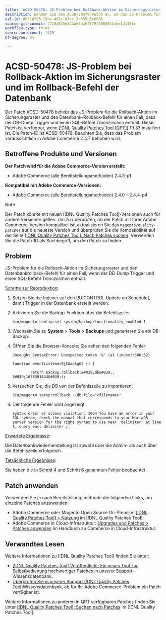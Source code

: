 ```yaml
---
title: 'ACSD-50478: JS-Problem bei Rollback-Aktion im Sicherungsraster und im Rollback-Befehl der Datenbank'
description: Wenden Sie den ACSD-50478-Patch an, um das JS-Problem für die Rollback-Aktion im Sicherungsraster und den Datenbankrollback-Befehl für einen Fall zu beheben, in dem der DB-Dump Trigger und einen SQL-Befehl zum *Trennzeichen* enthält.
exl-id: 8b516705-29be-462e-b3ec-3a339b6e8006
source-git-commit: 7718a835e343ae7da9ff79f690503b4ee1d140fc
workflow-type: tm+mt
source-wordcount: '429'
ht-degree: 0%

---
```


# ACSD-50478: JS-Problem bei Rollback-Aktion im Sicherungsraster und im Rollback-Befehl der Datenbank

Der Patch ACSD-50478 behebt das JS-Problem für die Rollback-Aktion im Sicherungsraster und den Datenbank-Rollback-Befehl für einen Fall, dass der DB-Dump Trigger und einen SQL-Befehl *Trennzeichen* enthält. Dieser Patch ist verfügbar, wenn [[!DNL Quality Patches Tool (QPT)]](/help/announcements/adobe-commerce-announcements/magento-quality-patches-released-new-tool-to-self-serve-quality-patches.md) 1.1.33 installiert ist. Die Patch-ID ist ACSD-50478. Beachten Sie, dass das Problem voraussichtlich in Adobe Commerce 2.4.7 behoben wird.

## Betroffene Produkte und Versionen

**Der Patch wird für die Adobe Commerce-Version erstellt:**

* Adobe Commerce (alle Bereitstellungsmethoden) 2.4.3-p1

**Kompatibel mit Adobe Commerce-Versionen:**

* Adobe Commerce (alle Bereitstellungsmethoden) 2.4.0 - 2.4.4-p4

>[!NOTE]
>
>Der Patch könnte mit neuen [!DNL Quality Patches Tool]-Versionen auch für andere Versionen gelten. Um zu überprüfen, ob der Patch mit Ihrer Adobe Commerce-Version kompatibel ist, aktualisieren Sie das `magento/quality-patches` auf die neueste Version und überprüfen Sie die Kompatibilität auf der Seite [[!DNL Quality Patches Tool]: Nach Patches suchen](https://experienceleague.adobe.com/tools/commerce-quality-patches/index.html). Verwenden Sie die Patch-ID als Suchbegriff, um den Patch zu finden.

## Problem

JS-Problem für die Rollback-Aktion im Sicherungsraster und den Datenbankrollback-Befehl für einen Fall, wenn der DB-Dump Trigger und einen SQL-Befehl *Trennzeichen* enthält.

<u>Schritte zur Reproduktion</u>:

1. Setzen Sie die Indexer auf den [!UICONTROL Update on Schedule], damit Trigger in der Datenbank erstellt werden.
1. Aktivieren Sie die Backup-Funktion über die Befehlszeile:

   `bin/magento config:set system/backup/functionality_enabled 1`

1. Wechseln Sie zu **System** > **Tools** > **Backups** und generieren Sie ein DB-Backup.
1. Öffnen Sie die Browser-Konsole; Sie sehen den folgenden Fehler:

   ```
   Uncaught SyntaxError: Unexpected token '&' (at (index):606:32)
   
   function eventListener8jtGaqtgG2 () {
   
           return backup.rollback(&#039;db&#039;, &#039;1678391644&#039;);
   ```

1. Versuchen Sie, die DB von der Befehlszeile zu importieren:

   `bin/magento setup:rollback --db-file="<filename>"`

1. Der folgende Fehler wird angezeigt:

   ```
   Syntax error or access violation: 1064 You have an error in your SQL syntax; check the manual that corresponds to your MariaDB server version for the right syntax to use near 'delimiter' at line 1, query was: delimiter ;;
   ```

<u>Erwartete Ergebnisse</u>:

Die Datenbankwiederherstellung ist sowohl über die Admin- als auch über die Befehlszeile erfolgreich.

<u>Tatsächliche Ergebnisse</u>:

Sie haben die in Schritt 4 und Schritt 6 genannten Fehler beobachtet.

## Patch anwenden

Verwenden Sie je nach Bereitstellungsmethode die folgenden Links, um einzelne Patches anzuwenden:

* Adobe Commerce oder Magento Open Source On-Premise: [[!DNL Quality Patches Tool] > Nutzung](https://experienceleague.adobe.com/docs/commerce-operations/tools/quality-patches-tool/usage.html) im [!DNL Quality Patches Tool].
* Adobe Commerce in Cloud-Infrastruktur: [Upgrades und Patches > Patches anwenden](https://experienceleague.adobe.com/docs/commerce-cloud-service/user-guide/develop/upgrade/apply-patches.html) im Handbuch zu Commerce in Cloud-Infrastruktur.

## Verwandtes Lesen

Weitere Informationen zu [!DNL Quality Patches Tool] finden Sie unter:

* [[!DNL Quality Patches Tool] Veröffentlicht: Ein neues Tool zur Selbstbedienung hochwertiger Patches](/help/announcements/adobe-commerce-announcements/magento-quality-patches-released-new-tool-to-self-serve-quality-patches.md) in unserer Support-Wissensdatenbank.
* [Überprüfen Sie in unserer Support [!DNL Quality Patches Tool]](/help/support-tools/patches-available-in-qpt-tool/check-patch-for-magento-issue-with-magento-quality-patches.md)Wissensdatenbank, ob für Ihr Adobe Commerce-Problem ein Patch verfügbar ist.

Weitere Informationen zu anderen in QPT verfügbaren Patches finden Sie unter [[!DNL Quality Patches Tool]: Suchen nach Patches](https://experienceleague.adobe.com/tools/commerce-quality-patches/index.html) im [!DNL Quality Patches Tool].
